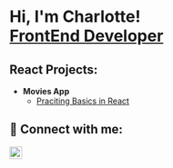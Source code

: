 <h1>Hi, I'm Charlotte! <br/><a href="">FrontEnd Developer</a></h1>

<h2>React Projects:</h2>

- <b>Movies App</b>
  - [Praciting Basics in React](https://github.com/CharlotteHanna/Movies-React-App.git)

<h2> 🤳 Connect with me:</h2>

[<img align="left" alt="Charlotte | LinkedIn" width="22px" src="https://cdn.jsdelivr.net/npm/simple-icons@v3/icons/linkedin.svg" />][linkedin]

[linkedin]: https://linkedin.com/in/charlotte-marouf-hanna

<!--
**joshmadakor1/joshmadakor1** is a ✨ _special_ ✨ repository because its `README.md` (this file) appears on your GitHub profile.

Here are some ideas to get you started:

- 🔭 I’m currently working on ...
- 🌱 I’m currently learning ...
- 👯 I’m looking to collaborate on ...
- 🤔 I’m looking for help with ...
- 💬 Ask me about ...
- 📫 How to reach me: ...
- 😄 Pronouns: ...
- ⚡ Fun fact: ...
-->

